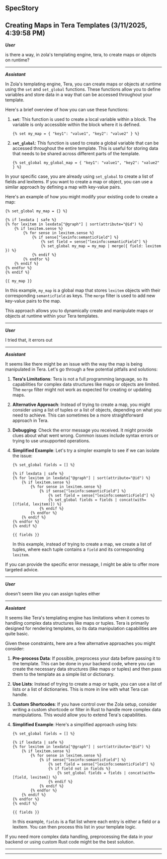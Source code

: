 ## SpecStory

## Creating Maps in Tera Templates (3/11/2025, 4:39:58 PM)

_**User**_

is there a way, in zola's templating engine, tera, to create maps or objects on runtime?

---

_**Assistant**_

In Zola's templating engine, Tera, you can create maps or objects at runtime using the `set` and `set_global` functions. These functions allow you to define variables and store data in a way that can be accessed throughout your template.

Here's a brief overview of how you can use these functions:

1. **`set`**: This function is used to create a local variable within a block. The variable is only accessible within the block where it is defined.

   ```tera
   {% set my_map = { "key1": "value1", "key2": "value2" } %}
   ```

2. **`set_global`**: This function is used to create a global variable that can be accessed throughout the entire template. This is useful for storing data that needs to be shared across different parts of the template.

   ```tera
   {% set_global my_global_map = { "key1": "value1", "key2": "value2" } %}
   ```

In your specific case, you are already using `set_global` to create a list of fields and lexitems. If you want to create a map or object, you can use a similar approach by defining a map with key-value pairs.

Here's an example of how you might modify your existing code to create a map:

```tera
{% set_global my_map = {} %}

{% if lexdata | safe %}
{% for lexitem in lexdata["@graph"] | sort(attribute="@id") %}
    {% if lexitem.sense %}
        {% for sense in lexitem.sense %}
            {% if sense["lexinfo:semanticField"] %}
                {% set field = sense["lexinfo:semanticField"] %}
                {% set_global my_map = my_map | merge({ field: lexitem }) %}
            {% endif %}
        {% endfor %}
    {% endif %}
{% endfor %}
{% endif %}

{{ my_map }}
```

In this example, `my_map` is a global map that stores `lexitem` objects with their corresponding `semanticField` as keys. The `merge` filter is used to add new key-value pairs to the map.

This approach allows you to dynamically create and manipulate maps or objects at runtime within your Tera templates.

---

_**User**_

I tried that, it errors out

---

_**Assistant**_

It seems like there might be an issue with the way the map is being manipulated in Tera. Let's go through a few potential pitfalls and solutions:

1. **Tera's Limitations**: Tera is not a full programming language, so its capabilities for complex data structures like maps or objects are limited. The `merge` filter might not work as expected for creating or updating maps.

2. **Alternative Approach**: Instead of trying to create a map, you might consider using a list of tuples or a list of objects, depending on what you need to achieve. This can sometimes be a more straightforward approach in Tera.

3. **Debugging**: Check the error message you received. It might provide clues about what went wrong. Common issues include syntax errors or trying to use unsupported operations.

4. **Simplified Example**: Let's try a simpler example to see if we can isolate the issue:

   ```tera
   {% set_global fields = [] %}

   {% if lexdata | safe %}
   {% for lexitem in lexdata["@graph"] | sort(attribute="@id") %}
       {% if lexitem.sense %}
           {% for sense in lexitem.sense %}
               {% if sense["lexinfo:semanticField"] %}
                   {% set field = sense["lexinfo:semanticField"] %}
                   {% set_global fields = fields | concat(with=[(field, lexitem)]) %}
               {% endif %}
           {% endfor %}
       {% endif %}
   {% endfor %}
   {% endif %}

   {{ fields }}
   ```

   In this example, instead of trying to create a map, we create a list of tuples, where each tuple contains a `field` and its corresponding `lexitem`.

If you can provide the specific error message, I might be able to offer more targeted advice.

---

_**User**_

doesn't seem like you can assign tuples either

---

_**Assistant**_

It seems like Tera's templating engine has limitations when it comes to handling complex data structures like maps or tuples. Tera is primarily designed for rendering templates, so its data manipulation capabilities are quite basic.

Given these constraints, here are a few alternative approaches you might consider:

1. **Pre-process Data**: If possible, preprocess your data before passing it to the template. This can be done in your backend code, where you can create the necessary data structures (like maps or tuples) and then pass them to the template as a simple list or dictionary.

2. **Use Lists**: Instead of trying to create a map or tuple, you can use a list of lists or a list of dictionaries. This is more in line with what Tera can handle.

3. **Custom Shortcodes**: If you have control over the Zola setup, consider writing a custom shortcode or filter in Rust to handle more complex data manipulations. This would allow you to extend Tera's capabilities.

4. **Simplified Example**: Here's a simplified approach using lists:

   ```tera
   {% set_global fields = [] %}

   {% if lexdata | safe %}
   {% for lexitem in lexdata["@graph"] | sort(attribute="@id") %}
       {% if lexitem.sense %}
           {% for sense in lexitem.sense %}
               {% if sense["lexinfo:semanticField"] %}
                   {% set field = sense["lexinfo:semanticField"] %}
                   {% if field not in fields %}
                       {% set_global fields = fields | concat(with=[field, lexitem]) %}
                   {% endif %}
               {% endif %}
           {% endfor %}
       {% endif %}
   {% endfor %}
   {% endif %}

   {{ fields }}
   ```

   In this example, `fields` is a flat list where each entry is either a field or a lexitem. You can then process this list in your template logic.

If you need more complex data handling, preprocessing the data in your backend or using custom Rust code might be the best solution.

---



---

